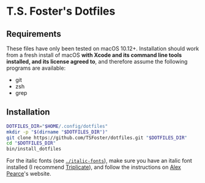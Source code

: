 # T.S. Foster's Dotfiles

## Requirements

These files have only been tested on macOS 10.12+. Installation should work from a fresh install of macOS **with Xcode and its command line tools installed, and its license agreed to**, and therefore assume the following programs are available:

* git
* zsh
* grep

## Installation

```bash
DOTFILES_DIR="$HOME/.config/dotfiles"
mkdir -p "$(dirname "$DOTFILES_DIR")"
git clone https://github.com/TSFoster/dotfiles.git "$DOTFILES_DIR"
cd "$DOTFILES_DIR"
bin/install_dotfiles
```

For the italic fonts (see [`./italic-fonts`](./italic-fonts)), make sure you have an italic font installed (I recommend [Triplicate]), and follow the instructions on [Alex Pearce]'s website.

[Triplicate]:  http://practicaltypography.com/triplicate.html            "Triplicate font by Matthew Butterick"
[Alex Pearce]: https://alexpearce.me/2014/05/italics-in-iterm2-vim-tmux/ "Enabling italic fonts in iTerm2, tmux, and vim"
